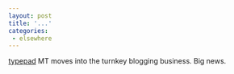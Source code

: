```yaml
---
layout: post
title: '...'
categories:
 - elsewhere
---
```


<a href="http://www.typepad.com/">typepad</a> MT moves into the turnkey blogging business. Big news.

